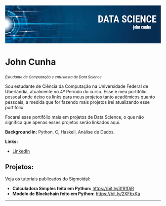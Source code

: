 <p align="center">
  <img src="banner.png" >
</p>

# John Cunha
<sub>*Estudante de Computação e entusiasta de Data Science*</sub>

Sou estudante de Ciência da Computação na Universidade Federal de Uberlândia, atualmente no 4º Período do curso. Esse é meu portifólio pessoal onde deixo os links para meus projetos tanto acadêmicos quanto pessoais, a medida que for fazendo mais projetos irei atualizando esse portifólio.

Focarei esse portifólio mais em projetos de Data Science, o que não significa que apenas esses projetos serão linkados aqui.

**Background in:** Python, C, Haskell, Análise de Dados.

**Links:**
* [LinkedIn](https://www.linkedin.com/in/john-cunha-a424721aa/)


## Projetos:
Veja os tutoriais publicados do Sigmoidal:

* **Calculadora Simples feita em Python:** https://bit.ly/3f9fDjR
* **Modelo de Blockchain feito em Python:** https://bit.ly/2XFbxKa

---




